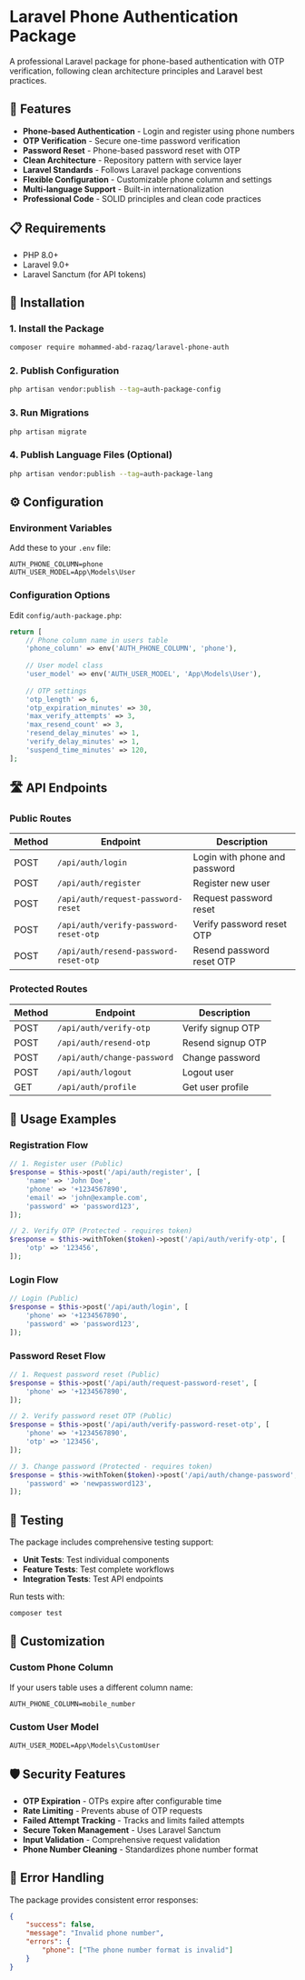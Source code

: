 # Laravel Phone Authentication Package

A professional Laravel package for phone-based authentication with OTP verification, following clean architecture principles and Laravel best practices.

## 🚀 Features

- **Phone-based Authentication** - Login and register using phone numbers
- **OTP Verification** - Secure one-time password verification
- **Password Reset** - Phone-based password reset with OTP
- **Clean Architecture** - Repository pattern with service layer
- **Laravel Standards** - Follows Laravel package conventions
- **Flexible Configuration** - Customizable phone column and settings
- **Multi-language Support** - Built-in internationalization
- **Professional Code** - SOLID principles and clean code practices

## 📋 Requirements

- PHP 8.0+
- Laravel 9.0+
- Laravel Sanctum (for API tokens)

## 🔧 Installation

### 1. Install the Package

```bash
composer require mohammed-abd-razaq/laravel-phone-auth
```

### 2. Publish Configuration

```bash
php artisan vendor:publish --tag=auth-package-config
```

### 3. Run Migrations

```bash
php artisan migrate
```

### 4. Publish Language Files (Optional)

```bash
php artisan vendor:publish --tag=auth-package-lang
```

## ⚙️ Configuration

### Environment Variables

Add these to your `.env` file:

```env
AUTH_PHONE_COLUMN=phone
AUTH_USER_MODEL=App\Models\User
```

### Configuration Options

Edit `config/auth-package.php`:

```php
return [
    // Phone column name in users table
    'phone_column' => env('AUTH_PHONE_COLUMN', 'phone'),
    
    // User model class
    'user_model' => env('AUTH_USER_MODEL', 'App\Models\User'),
    
    // OTP settings
    'otp_length' => 6,
    'otp_expiration_minutes' => 30,
    'max_verify_attempts' => 3,
    'max_resend_count' => 3,
    'resend_delay_minutes' => 1,
    'verify_delay_minutes' => 1,
    'suspend_time_minutes' => 120,
];
```

## 🛣️ API Endpoints

### Public Routes

| Method | Endpoint | Description |
|--------|----------|-------------|
| POST | `/api/auth/login` | Login with phone and password |
| POST | `/api/auth/register` | Register new user |
| POST | `/api/auth/request-password-reset` | Request password reset |
| POST | `/api/auth/verify-password-reset-otp` | Verify password reset OTP |
| POST | `/api/auth/resend-password-reset-otp` | Resend password reset OTP |

### Protected Routes

| Method | Endpoint | Description |
|--------|----------|-------------|
| POST | `/api/auth/verify-otp` | Verify signup OTP |
| POST | `/api/auth/resend-otp` | Resend signup OTP |
| POST | `/api/auth/change-password` | Change password |
| POST | `/api/auth/logout` | Logout user |
| GET | `/api/auth/profile` | Get user profile |

## 📝 Usage Examples

### Registration Flow

```php
// 1. Register user (Public)
$response = $this->post('/api/auth/register', [
    'name' => 'John Doe',
    'phone' => '+1234567890',
    'email' => 'john@example.com',
    'password' => 'password123',
]);

// 2. Verify OTP (Protected - requires token)
$response = $this->withToken($token)->post('/api/auth/verify-otp', [
    'otp' => '123456',
]);
```

### Login Flow

```php
// Login (Public)
$response = $this->post('/api/auth/login', [
    'phone' => '+1234567890',
    'password' => 'password123',
]);
```

### Password Reset Flow

```php
// 1. Request password reset (Public)
$response = $this->post('/api/auth/request-password-reset', [
    'phone' => '+1234567890',
]);

// 2. Verify password reset OTP (Public)
$response = $this->post('/api/auth/verify-password-reset-otp', [
    'phone' => '+1234567890',
    'otp' => '123456',
]);

// 3. Change password (Protected - requires token)
$response = $this->withToken($token)->post('/api/auth/change-password', [
    'password' => 'newpassword123',
]);
```



## 🧪 Testing

The package includes comprehensive testing support:

- **Unit Tests**: Test individual components
- **Feature Tests**: Test complete workflows
- **Integration Tests**: Test API endpoints

Run tests with:
```bash
composer test
```

## 🔧 Customization

### Custom Phone Column

If your users table uses a different column name:

```env
AUTH_PHONE_COLUMN=mobile_number
```

### Custom User Model

```env
AUTH_USER_MODEL=App\Models\CustomUser
```



## 🛡️ Security Features

- **OTP Expiration** - OTPs expire after configurable time
- **Rate Limiting** - Prevents abuse of OTP requests
- **Failed Attempt Tracking** - Tracks and limits failed attempts
- **Secure Token Management** - Uses Laravel Sanctum
- **Input Validation** - Comprehensive request validation
- **Phone Number Cleaning** - Standardizes phone number format

## 🔄 Error Handling

The package provides consistent error responses:

```json
{
    "success": false,
    "message": "Invalid phone number",
    "errors": {
        "phone": ["The phone number format is invalid"]
    }
}
```
